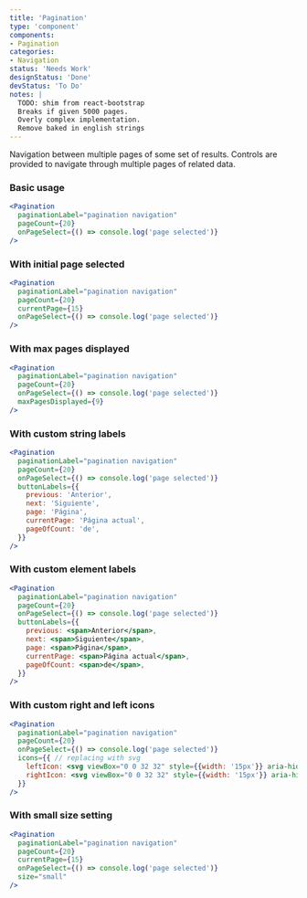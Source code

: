 ```yaml
---
title: 'Pagination'
type: 'component'
components:
- Pagination
categories:
- Navigation
status: 'Needs Work'
designStatus: 'Done'
devStatus: 'To Do'
notes: |
  TODO: shim from react-bootstrap
  Breaks if given 5000 pages.
  Overly complex implementation.
  Remove baked in english strings
---
```


Navigation between multiple pages of some set of results. Controls are provided to navigate through multiple pages of related data.

### Basic usage

```jsx live
<Pagination
  paginationLabel="pagination navigation"
  pageCount={20}
  onPageSelect={() => console.log('page selected')}
/>
```

### With initial page selected

```jsx live
<Pagination
  paginationLabel="pagination navigation"
  pageCount={20}
  currentPage={15}
  onPageSelect={() => console.log('page selected')}
/>
```

### With max pages displayed

```jsx live
<Pagination
  paginationLabel="pagination navigation"
  pageCount={20}
  onPageSelect={() => console.log('page selected')}
  maxPagesDisplayed={9}
/>
```

### With custom string labels

```jsx live
<Pagination
  paginationLabel="pagination navigation"
  pageCount={20}
  onPageSelect={() => console.log('page selected')}
  buttonLabels={{
    previous: 'Anterior',
    next: 'Siguiente',
    page: 'Página',
    currentPage: 'Página actual',
    pageOfCount: 'de',
  }}
/>
```

### With custom element labels

```jsx live
<Pagination
  paginationLabel="pagination navigation"
  pageCount={20}
  onPageSelect={() => console.log('page selected')}
  buttonLabels={{
    previous: <span>Anterior</span>,
    next: <span>Siguiente</span>,
    page: <span>Página</span>,
    currentPage: <span>Página actual</span>,
    pageOfCount: <span>de</span>,
  }}
/>
```

### With custom right and left icons

```jsx live
<Pagination
  paginationLabel="pagination navigation"
  pageCount={20}
  onPageSelect={() => console.log('page selected')}
  icons={{ // replacing with svg
    leftIcon: <svg viewBox="0 0 32 32" style={{width: '15px'}} aria-hidden="true" className="mr-2"><path d="M14.19 16.005l7.869 7.868-2.129 2.129-9.996-9.997L19.937 6.002l2.127 2.129z"/></svg>,
    rightIcon: <svg viewBox="0 0 32 32" style={{width: '15px'}} aria-hidden="true" className="ml-2"><path d="M18.629 15.997l-7.083-7.081L13.462 7l8.997 8.997L13.457 25l-1.916-1.916z"/></svg>
  }}
/>
```

### With small size setting

```jsx live
<Pagination
  paginationLabel="pagination navigation"
  pageCount={20}
  currentPage={15}
  onPageSelect={() => console.log('page selected')}
  size="small"
/>
```

